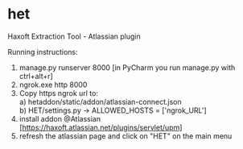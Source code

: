 # het
Haxoft Extraction Tool - Atlassian plugin

Running instructions:

1. manage.py runserver 8000 [in PyCharm you run manage.py with ctrl+alt+r]  
2. ngrok.exe http 8000  
3. Copy https ngrok url to:  
    a) hetaddon/static/addon/atlassian-connect.json  
    b) HET/settings.py -> ALLOWED_HOSTS = ['ngrok_URL']  
4. install addon @Atlassian [https://haxoft.atlassian.net/plugins/servlet/upm]  
5. refresh the atlassian page and click on "HET" on the main menu  

